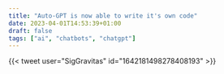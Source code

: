 ```yaml
---
title: "Auto-GPT is now able to write it's own code"
date: 2023-04-01T14:53:39+01:00
draft: false
tags: ["ai", "chatbots", "chatgpt"]
---
```

{{< tweet user="SigGravitas" id="1642181498278408193" >}}
